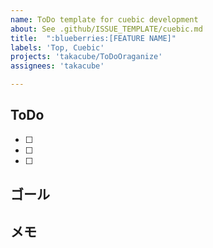 ```yaml
---
name: ToDo template for cuebic development
about: See .github/ISSUE_TEMPLATE/cuebic.md
title:  ":blueberries:[FEATURE NAME]"
labels: 'Top, Cuebic'
projects: 'takacube/ToDoOraganize'
assignees: 'takacube'

---
```


## ToDo

- [ ]
- [ ]
- [ ]
## ゴール

## メモ
